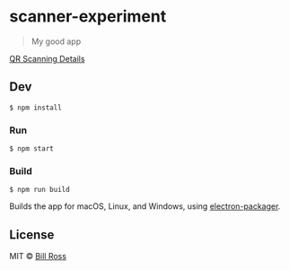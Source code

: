 # scanner-experiment

> My good app

[QR Scanning Details](http://www.nacs.org/LinkClick.aspx?fileticket=D1FpVAvvJuo%3D&tabid=1426&mid=4802)

## Dev

```
$ npm install
```

### Run

```
$ npm start
```

### Build

```
$ npm run build
```

Builds the app for macOS, Linux, and Windows, using [electron-packager](https://github.com/electron-userland/electron-packager).


## License

MIT © [Bill Ross](http://gwhc.net)
